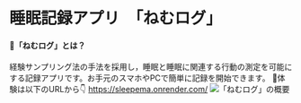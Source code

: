 # 睡眠記録アプリ　「ねむログ」

#### **📝「ねむログ」とは？**
経験サンプリング法の手法を採用し，睡眠と睡眠に関連する行動の測定を可能にする記録アプリです。お手元のスマホやPCで簡単に記録を開始できます。
📱体験は以下のURLから👇
https://sleepema.onrender.com/
![「ねむログ」の概要](./images/nemulog-overview.png)
